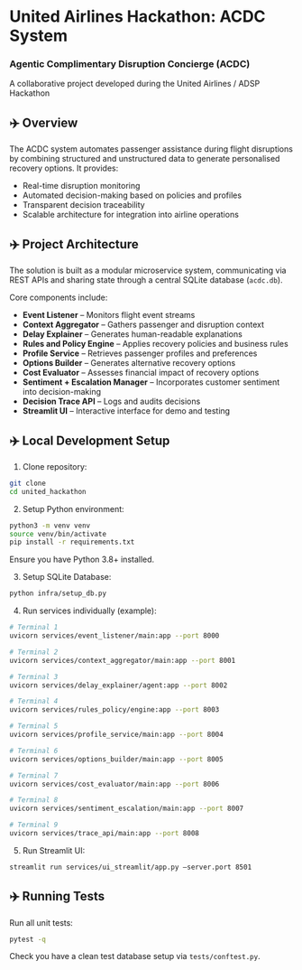 # United Airlines Hackathon: ACDC System
### Agentic Complimentary Disruption Concierge (ACDC)
A collaborative project developed during the United Airlines / ADSP Hackathon 

## ✈️ Overview

The ACDC system automates passenger assistance during flight disruptions by combining structured and unstructured data to generate personalised recovery options. It provides:
* Real-time disruption monitoring
* Automated decision-making based on policies and profiles
* Transparent decision traceability
* Scalable architecture for integration into airline operations

## ✈️ Project Architecture

The solution is built as a modular microservice system, communicating via REST APIs and sharing state through a central SQLite database (`acdc.db`).

Core components include:
* **Event Listener** – Monitors flight event streams
* **Context Aggregator** – Gathers passenger and disruption context
* **Delay Explainer** – Generates human-readable explanations
* **Rules and Policy Engine** – Applies recovery policies and business rules
* **Profile Service** – Retrieves passenger profiles and preferences
* **Options Builder** – Generates alternative recovery options
* **Cost Evaluator** – Assesses financial impact of recovery options
* **Sentiment + Escalation Manager** – Incorporates customer sentiment into decision-making
* **Decision Trace API** – Logs and audits decisions
* **Streamlit UI** – Interactive interface for demo and testing

## ✈️ Local Development Setup

1. Clone repository:

```bash 
git clone 
cd united_hackathon
```

2. Setup Python environment:

```bash
python3 -m venv venv
source venv/bin/activate
pip install -r requirements.txt
```

Ensure you have Python 3.8+ installed. 

3. Setup SQLite Database:

```bash
python infra/setup_db.py
```

4. Run services individually (example):

```bash
# Terminal 1
uvicorn services/event_listener/main:app --port 8000

# Terminal 2
uvicorn services/context_aggregator/main:app --port 8001

# Terminal 3
uvicorn services/delay_explainer/agent:app --port 8002

# Terminal 4
uvicorn services/rules_policy/engine:app --port 8003

# Terminal 5
uvicorn services/profile_service/main:app --port 8004

# Terminal 6
uvicorn services/options_builder/main:app --port 8005

# Terminal 7
uvicorn services/cost_evaluator/main:app --port 8006

# Terminal 8
uvicorn services/sentiment_escalation/main:app --port 8007

# Terminal 9
uvicorn services/trace_api/main:app --port 8008
```

5. Run Streamlit UI:

```bash
streamlit run services/ui_streamlit/app.py –server.port 8501
```

## ✈️ Running Tests

Run all unit tests:

```bash
pytest -q
```

Check you have a clean test database setup via `tests/conftest.py`.
